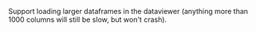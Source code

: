 Support loading larger dataframes in the dataviewer (anything more than 1000 columns will still be slow, but won't crash).